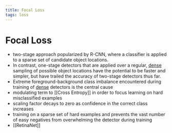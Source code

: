 ```yaml
---
title: Focal Loss
tags: loss
---
```


# Focal Loss
- two-stage approach popularized by R-CNN, where a classifier is applied to a sparse set of candidate object locations.
- In contrast, one-stage detectors that are applied over a regular, [dense](Dense.md) sampling of possible object locations have the potential to be faster and simpler, but have trailed the accuracy of two-stage detectors thus far.
- Extreme foreground-background class imbalance encountered during training of [dense](Dense.md) detectors is the central cause
- modulating term to [[Cross Entropy]] in order to focus learning on hard misclassified examples
- scaling factor decays to zero as confidence in the correct class increases
- training on a sparse set of hard examples and prevents the vast number of easy negatives from overwhelming the detector during training
- [[RetinaNet]]


































